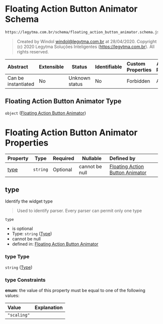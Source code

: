# Floating Action Button Animator Schema

```txt
https://legytma.com.br/schema/floating_action_button_animator.schema.json
```




> Created by Windol [windol@legytma.com.br](mailto:windol@legytma.com.br) at 28/04/2020.
> Copyright (c) 2020 Legytma Soluções Inteligentes (<https://legytma.com.br>). All rights reserved.
>

| Abstract            | Extensible | Status         | Identifiable | Custom Properties | Additional Properties | Access Restrictions | Defined In                                                                                                                  |
| :------------------ | ---------- | -------------- | ------------ | :---------------- | --------------------- | ------------------- | --------------------------------------------------------------------------------------------------------------------------- |
| Can be instantiated | No         | Unknown status | No           | Forbidden         | Allowed               | none                | [floating_action_button_animator.schema.json](../schema/floating_action_button_animator.schema.json) |

## Floating Action Button Animator Type

`object` ([Floating Action Button Animator](floating_action_button_animator.md))

# Floating Action Button Animator Properties

| Property      | Type     | Required | Nullable       | Defined by                                                                                                                                                                              |
| :------------ | -------- | -------- | -------------- | :-------------------------------------------------------------------------------------------------------------------------------------------------------------------------------------- |
| [type](#type) | `string` | Optional | cannot be null | [Floating Action Button Animator](floating_action_button_animator-properties-type.md) |

## type

Identify the widget type


> Used to identify parser. Every parser can permit only one type
>

`type`

-   is optional
-   Type: `string` ([Type](floating_action_button_animator-properties-type.md))
-   cannot be null
-   defined in: [Floating Action Button Animator](floating_action_button_animator-properties-type.md)

### type Type

`string` ([Type](floating_action_button_animator-properties-type.md))

### type Constraints

**enum**: the value of this property must be equal to one of the following values:

| Value       | Explanation |
| :---------- | ----------- |
| `"scaling"` |             |
